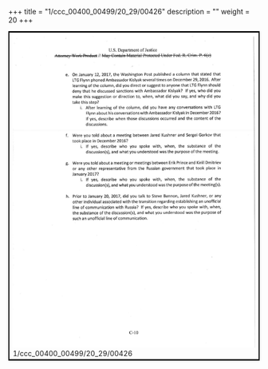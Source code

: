 +++
title = "1/ccc_00400_00499/20_29/00426"
description = ""
weight = 20
+++

<table style="border:2px solid black;max-width:800px;max-height:800px;" 
><tr><td>
<img class="center-fit-jpg"
src="/jpg_/jpg_mueller_report_searchable_426.jpg">
1/ccc_00400_00499/20_29/00426
</img></td></tr></table>
